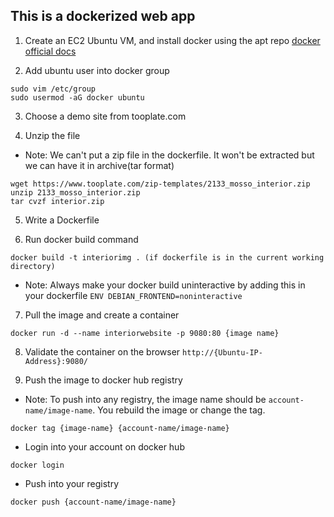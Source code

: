## This is a dockerized web app

1. Create an EC2 Ubuntu VM, and install docker using the apt repo 
[docker official docs](https://docs.docker.com/engine/install/ubuntu/)

2. Add ubuntu user into docker group
```
sudo vim /etc/group
sudo usermod -aG docker ubuntu
```

3. Choose a demo site from tooplate.com

4. Unzip the file
* Note: We can't put a zip file in the dockerfile. It won't be extracted but we can have it in archive(tar format)
```
wget https://www.tooplate.com/zip-templates/2133_mosso_interior.zip
unzip 2133_mosso_interior.zip
tar cvzf interior.zip
```

5. Write a Dockerfile

6. Run docker build command
```
docker build -t interiorimg . (if dockerfile is in the current working directory)
```

* Note: Always make your docker build uninteractive by adding this in your dockerfile `ENV DEBIAN_FRONTEND=noninteractive`

7. Pull the image and create a container
```
docker run -d --name interiorwebsite -p 9080:80 {image name}
```

8. Validate the container on the browser `http://{Ubuntu-IP-Address}:9080/`

9. Push the image to docker hub registry
* Note: To push into any registry, the image name should be `account-name/image-name`. You rebuild the image or change the tag.
```
docker tag {image-name} {account-name/image-name}
```

* Login into your account on docker hub
```
docker login
```

* Push into your registry
```
docker push {account-name/image-name}
```
